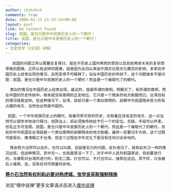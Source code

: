 ```yaml
---
author: chzhshch
comments: true
date: 2006-02-13 21:53:53+00:00
layout: post
link: No Content Found
slug: 民国，是也只是中华民族历史上的一个朝代！
title: 民国，是也只是中华民族历史上的一个朝代！
categories:
- 文史哲学（《论语》详解）
---
```


			

                                                                                                                                        

       民国的问题之所以需要反复探讨，就在于历史上国共两党的恩怨以及目前两岸关系的复杂而导致的困难。之所以有这样的困难，就是因为五四以来由于西方垃圾文化概念的影响，本来在中国历史上经常出现的情况，反而变得不可解释了。站在中国历史的传统下，这个问题根本不是问题：民国，是也只是中华民族历史上的一个朝代！而且是一个被取代了的朝代。

      类似的情况在中国历史上经常出现，最近的，就是所谓的南明。明朝灭了，有所谓的南明，而在中国的历史传统中，根本就没有南明的正史地位，它只是一个残余的地方割据而已。台湾目前的情况就是这样。在这种情况下，台湾，目前只是一个类似南明的、前朝中华民国残余势力所有占据的地方，当然也必然是中国的。

     民国，一个中华民族历史上的朝代，有着可笑可悲的历史，也有着应该肯定的地方，这一点当然可以很学术地进行探讨。但政治上，却必须按传统给予它一个的定位。无疑，手段可以怀柔，但名正方可言顺。民国，是也只是中华民族历史上的一个朝代，而且是一个被取代了的朝代，目前的中华民国在台湾就是一个类似南明的前朝残余的地方割据，最终一定要归于大统，这个过程可能很长，像清朝之于台湾，但这个过程在中华文化下是没有任何讨论余地的。

      残余势力当然可以反扑，也可以叫嚣，这就是实力的问题。反扑成功了，就有如东汉一样的情况出现。但这种情况，百中无一，也就是意淫一下了。对于中华人民共和国来说，目前要进行的，与康熙对台湾所进行的，别无二致。打也可以、不打也可以，强势在这边，弄不好，只会被后人嗤笑。这，没有任何可商量的余地。

[**蒋介石当然有权利和必要对杨虎城、张学良采取强制措施**](http://blog.sina.com.cn/u/486e105c010002n9)

浏览“缠中说禅”更多文章请点击进入[缠中说禅](http://blog.sina.com.cn/m/chzhshch)

  

